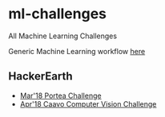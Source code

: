 # ml-challenges

All Machine Learning Challenges

Generic Machine Learning workflow [here](https://www.kaggle.com/pktippa/titanic-data-science-solutions)

## HackerEarth

* [Mar'18 Portea Challenge](03_18_portea_challenge/README.md)
* [Apr'18 Caavo Computer Vision Challenge](04_18_caavo/caavo.md)